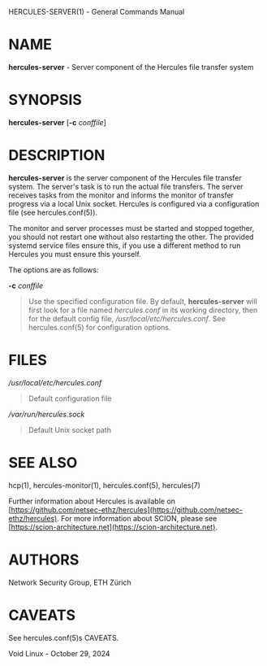 HERCULES-SERVER(1) - General Commands Manual

# NAME

**hercules-server** - Server component of the Hercules file transfer system

# SYNOPSIS

**hercules-server**
\[**-c**&nbsp;*conffile*]

# DESCRIPTION

**hercules-server**
is the server component of the Hercules file transfer system.
The server's task is to run the actual file transfers.
The server receives tasks from the monitor and informs the monitor of
transfer progress via a local Unix socket.
Hercules is configured via a configuration file (see
hercules.conf(5)).

The monitor and server processes must be started and stopped together, you
should not restart one without also restarting the other.
The provided systemd service files ensure this, if you use a different method
to run Hercules you must ensure this yourself.

The options are as follows:

**-c** *conffile*

> Use the specified configuration file.
> By default,
> **hercules-server**
> will first look for a file named
> *hercules.conf*
> in its working directory, then for the default config file,
> */usr/local/etc/hercules.conf*.
> See
> hercules.conf(5)
> for configuration options.

# FILES

*/usr/local/etc/hercules.conf*

> Default configuration file

*/var/run/hercules.sock*

> Default Unix socket path

# SEE ALSO

hcp(1),
hercules-monitor(1),
hercules.conf(5),
hercules(7)

Further information about Hercules is available on
[https://github.com/netsec-ethz/hercules](https://github.com/netsec-ethz/hercules).
For more information about SCION, please see
[https://scion-architecture.net](https://scion-architecture.net).

# AUTHORS

Network Security Group, ETH Z&#252;rich

# CAVEATS

See
hercules.conf(5)s CAVEATS.

Void Linux - October 29, 2024
